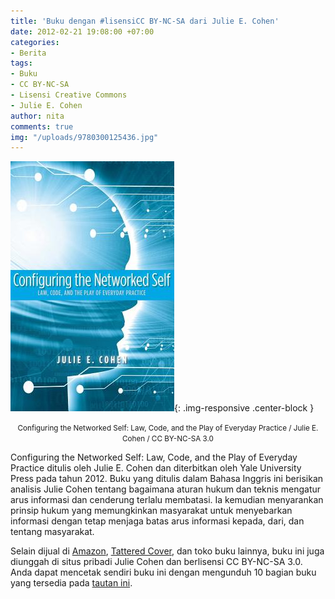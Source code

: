 ```yaml
---
title: 'Buku dengan #lisensiCC BY-NC-SA dari Julie E. Cohen'
date: 2012-02-21 19:08:00 +07:00
categories:
- Berita
tags:
- Buku
- CC BY-NC-SA
- Lisensi Creative Commons
- Julie E. Cohen
author: nita
comments: true
img: "/uploads/9780300125436.jpg"
---
```


![9780300125436.jpg](/uploads/9780300125436.jpg){: .img-responsive .center-block }<center><small>Configuring the Networked Self: Law, Code, and the Play of Everyday Practice / Julie E. Cohen / CC BY-NC-SA 3.0<i></i></small></center>

Configuring the Networked Self: Law, Code, and the Play of Everyday Practice ditulis oleh Julie E. Cohen dan diterbitkan oleh Yale University Press pada tahun 2012. Buku yang ditulis dalam Bahasa Inggris ini berisikan analisis Julie Cohen tentang bagaimana aturan hukum dan teknis mengatur arus informasi dan cenderung terlalu membatasi. Ia kemudian menyarankan prinsip hukum yang memungkinkan masyarakat untuk menyebarkan informasi dengan tetap menjaga batas arus informasi kepada, dari, dan tentang masyarakat.

Selain dijual di [Amazon](http://www.amazon.com/Configuring-Networked-Self-Everyday-Practice/dp/0300125437), [Tattered Cover](http://www.tatteredcover.com/book/9780300125436), dan toko buku lainnya, buku ini juga diunggah di situs pribadi Julie Cohen dan berlisensi CC BY-NC-SA 3.0. Anda dapat mencetak sendiri buku ini dengan mengunduh 10 bagian buku yang tersedia pada [tautan ini](http://www.juliecohen.com/page5.php).
